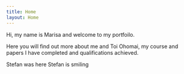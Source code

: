 ```yaml
---
title: Home
layout: Home
---
```

Hi, my name is Marisa and welcome to my portfoilo.

Here you will find out more about me and Toi Ohomai, my course and papers I have completed and qualifications achieved.



Stefan was here
Stefan is smiling
